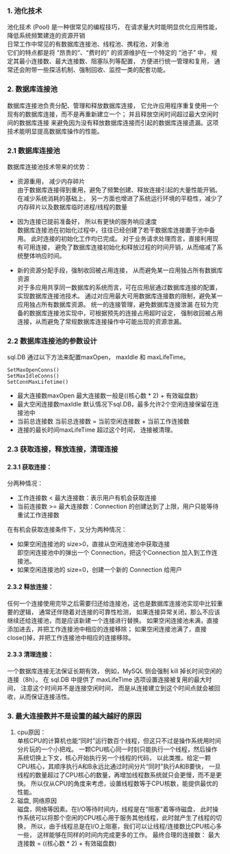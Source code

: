 ### 1. 池化技术
池化技术 (Pool) 是一种很常见的编程技巧，
在请求量大时能明显优化应用性能，降低系统频繁建连的资源开销  
日常工作中常见的有数据库连接池、线程池、携程池，对象池  
它们的特点都是将 “昂贵的”、“费时的” 的资源维护在一个特定的 “池子” 中，
规定其最小连接数、最大连接数、阻塞队列等配置，
方便进行统一管理和复用，
通常还会附带一些探活机制、强制回收、监控一类的配套功能。

###  2. 数据库连接池
数据库连接池负责分配、管理和释放数据库连接，
它允许应用程序重复使用一个现有的数据库连接，而不是再重新建立一个；
并且释放空闲时间超过最大空闲时间的数据库连接
来避免因为没有释放数据库连接而引起的数据库连接遗漏。这项技术能明显提高数据库操作的性能。

###  2.1 数据库连接池
数据库连接池技术带来的优势：
* 资源重用， 减少内存碎片  
由于数据库连接得到重用，避免了频繁创建、释放连接引起的大量性能开销。
在减少系统消耗的基础上，
另一方面也增进了系统运行环境的平稳性，减少了内存碎片以及数据库临时进程/线程的数量

* 因为连接已提前准备好， 所以有更快的服务响应速度  
数据库连接池在初始化过程中，往往已经创建了若干数据库连接置于池中备用。
此时连接的初始化工作均已完成。
对于业务请求处理而言，直接利用现有可用连接，
避免了数据库连接初始化和释放过程的时间开销，从而缩减了系统整体响应时间。

* 新的资源分配手段，强制收回被占用连接， 从而避免某一应用独占所有数据库资源  
对于多应用共享同一数据库的系统而言，可在应用层通过数据库连接的配置，实现数据库连接池技术。
通过对应用最大可用数据库连接数的限制，避免某一应用独占所有数据库资源。
统一的连接管理，避免数据库连接泄漏
在较为完备的数据库连接池实现中，可根据预先的连接占用超时设定，
强制收回被占用连接，从而避免了常规数据库连接操作中可能出现的资源泄漏。

###  2.2 数据库连接池的参数设计
sql.DB 通过以下方法来配置maxOpen， maxIdle 和 maxLifeTime。
```
SetMaxOpenConns()
SetMaxIdleConns() 
SetConnMaxLifetime()
``` 

* 最大连接数maxOpen
最大连接数一般是((核心数 * 2) + 有效磁盘数)
* 最大空闲连接数maxIdle
默认情况下sql.DB，最多允许2个空闲连接保留在连接池中
* 当前总连接数
当前总连接数 = 当前空闲连接数 + 当前工作连接数
* 连接的最长时间maxLifeTime
超过这个时间， 连接被清理。

###  2.3 获取连接，释放连接，清理连接
#### 2.3.1 获取连接：
分两种情况：
* 工作连接数 < 最大连接数：表示用户有机会获取连接
* 当前连接数 >= 最大连接数：Connection 的创建达到了上限，用户只能等待重试工作连接数

在有机会获取连接条件下，又分为两种情况：
* 如果空闲连接池的 size>0，直接从空闲连接池中获取连接  
即空闲连接池中的弹出一个 Connection，把这个Connection 加入到工作连接池。
* 如果空闲连接池的 size=0，创建一个新的 Connection 给用户  

#### 2.3.2 释放连接：
任何一个连接使用完毕之后需要归还给连接池，这也是数据库连接池实现中比较重要的逻辑，
通常还伴随着对连接的可靠性检测，
如果连接异常关闭，那么不应该继续还给连接池，而是应该新建一个连接进行替换。
如果空闲连接池未满，直接添加进去，并把工作连接池中相应的连接移除；
如果空闲连接池满了，直接close()掉，并把工作连接池中相应的连接移除。

#### 2.3.3 清理连接：
一个数据库连接无法保证长期有效，
例如，MySQL 侧会强制 kill 掉长时间空闲的连接（8h）。
在 sql.DB 中提供了 maxLifeTime 选项设置连接被复用的最大时间，
注意这个时间并不是连接空闲时间，
而是从连接建立到这个时间点就会被回收，从而保证连接活性。

### 3. 最大连接数并不是设置的越大越好的原因
1. cpu原因：  
单核CPU的计算机也能“同时”运行数百个线程，但这只不过是操作系统用时间分片玩的一个小把戏。
一颗CPU核心同一时刻只能执行一个线程，然后操作系统切换上下文，核心开始执行另一个线程的代码，
以此类推。给定一颗CPU核心，其顺序执行A和B永远比通过时间分片“同时”执行A和B要快，
一旦线程的数量超过了CPU核心的数量，再增加线程数系统就只会更慢，而不是更快。
所以仅从CPU的角度来考虑，设置线程数等于CPU核数，能提供最优的性能。
2. 磁盘, 网络原因  
磁盘，网络等因素。在I/O等待时间内，线程是在“阻塞”着等待磁盘，
此时操作系统可以将那个空闲的CPU核心用于服务其他线程，此时就产生了线程的切换，
所以，由于线程总是在I/O上阻塞，我们可以让线程/连接数比CPU核心多一些，
这样能够在同样的时间内完成更多的工作。
最终合理的连接数：
最大连接数 = ((核心数 * 2) + 有效磁盘数)
